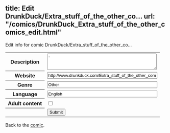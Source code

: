 title: Edit DrunkDuck/Extra_stuff_of_the_other_co...
url: "/comics/DrunkDuck_Extra_stuff_of_the_other_comics_edit.html"
---
Edit info for comic DrunkDuck/Extra_stuff_of_the_other_co...

<form name="comic" action="http://gaepostmail.appspot.com/comic/" method="post">
<table class="comicinfo">
<tr>
<th>Description</th><td><textarea name="description" cols="40" rows="3">-</textarea></td>
</tr>
<tr>
<th>Website</th><td><input type="text" name="url" value="http://www.drunkduck.com/Extra_stuff_of_the_other_comics/" size="40"/></td>
</tr>
<tr>
<th>Genre</th><td><input type="text" name="genre" value="Other" size="40"/></td>
</tr>
<tr>
<th>Language</th><td><input type="text" name="language" value="English" size="40"/></td>
</tr>
<tr>
<th>Adult content</th><td><input type="checkbox" name="adult" value="adult" /></td>
</tr>
<tr>
<th></th><td>
<input type="hidden" name="comic" value="DrunkDuck_Extra_stuff_of_the_other_comics" />
<input type="submit" name="submit" value="Submit" />
</td>
</tr>
</table>
</form>

Back to the [comic](DrunkDuck_Extra_stuff_of_the_other_comics.html).

